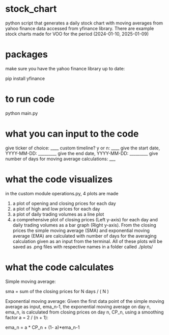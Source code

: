 # stock_chart
python script that generates a daily stock chart with moving averages from yahoo finance data accessed from yfinance library. There are example stock charts made for VOO for the period (2024-01-10, 2025-01-09)

# packages
make sure you have the yahoo finance library up to date:

pip install yfinance

# to run code
python<version> main.py

# what you can input to the code
give ticker of choice: ____
custom timeline? y or n: ____
give the start date, YYYY-MM-DD: _________
give the end date, YYYY-MM-DD: _________
give number of days for moving average calculations: ___

# what the code visualizes
in the custom module operations.py, 4 plots are made
1. a plot of opening and closing prices for each day
2. a plot of high and low prices for each day
3. a plot of daily trading volumes as a line plot
4. a comprehensive plot of closing prices (Left y-axis) for each day and daily trading volumes as a bar graph (Right y-axis). From the closing prices the simple moving average (SMA) and exponential moving average (EMA) are calculated with number of days for the averaging calculation given as an input from the terminal.
All of these plots will be saved as .png files with respective names in a folder called ./plots/

# what the code calculates
Simple moving average: 

sma = sum of the closing prices for N days / ( N )

Exponential moving average:
Given the first data point of the simple moving average as input, ema_n-1, the exponential moving average on day n, ema_n, is calculated from closing prices on day n, CP_n, using a smoothing factor a = 2 / (n + 1):

ema_n = a * CP_n + (1- a)*ema_n-1
